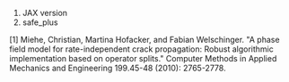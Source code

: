 1. JAX version
2. safe_plus


[1] Miehe, Christian, Martina Hofacker, and Fabian Welschinger. "A phase field model for rate-independent crack propagation: Robust algorithmic implementation based on operator splits." Computer Methods in Applied Mechanics and Engineering 199.45-48 (2010): 2765-2778.